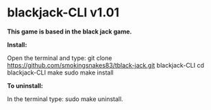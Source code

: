 # blackjack-CLI v1.01 
	
<b>This game is based in the black jack game.</b>

<b>Install:</b><br/>

Open the terminal and type: 
git clone https://github.com/smokingsnakes83/tblack-jack.git blackjack-CLI
cd blackjack-CLI
make
sudo make install

<b>To uninstall:</b><br />

In the terminal type:
sudo make uninstall.

